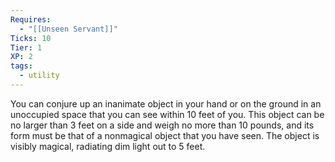 ```yaml
---
Requires:
  - "[[Unseen Servant]]"
Ticks: 10
Tier: 1
XP: 2
tags:
  - utility
---
```

You can conjure up an inanimate object in your hand or on the ground in an unoccupied space that you can see within 10 feet of you. This object can be no larger than 3 feet on a side and weigh no more than 10 pounds, and its form must be that of a nonmagical object that you have seen. The object is visibly magical, radiating dim light out to 5 feet.